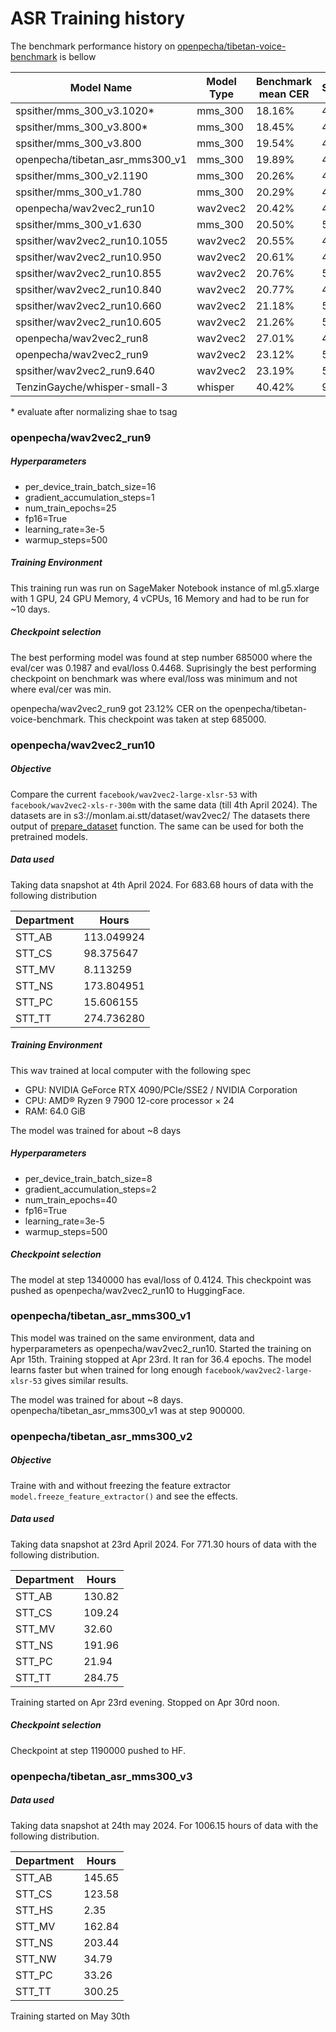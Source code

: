 
# ASR Training history

The benchmark performance history on [openpecha/tibetan-voice-benchmark](https://huggingface.co/datasets/openpecha/tibetan-voice-benchmark) is bellow

|Model Name	| Model Type          |Benchmark mean CER |STT_AB | STT_CS | STT_MV | STT_NS | STT_TT |
|-----------|---------------------|-------------------|-------|--------|--------|--------|--------|
| spsither/mms_300_v3.1020*       | mms_300  | 18.16% | 4.05% | 33.11% | 18.03% | 21.70% |  8.39% |
| spsither/mms_300_v3.800*        | mms_300  | 18.45% | 4.30% | 33.74% | 18.27% | 21.88% |  8.43% |
| spsither/mms_300_v3.800         | mms_300  | 19.54% | 4.83% | 34.59% | 19.08% | 23.04% | 10.61% |
| openpecha/tibetan_asr_mms300_v1 | mms_300  | 19.89% | 4.71% | 33.63% | 24.72% | 21.90% |  9.44% |
| spsither/mms_300_v2.1190        | mms_300  | 20.26% | 4.63% | 34.84% | 24.94% | 22.21% |  9.37% |
| spsither/mms_300_v1.780         | mms_300  | 20.29% | 4.63% | 34.09% | 25.70% | 22.21% |  9.75% |
| openpecha/wav2vec2_run10        | wav2vec2 | 20.42% | 4.78% | 34.42% | 25.86% | 22.21% |  9.72% |
| spsither/mms_300_v1.630         | mms_300  | 20.50% | 5.32% | 34.36% | 25.68% | 22.15% |  9.92% |
| spsither/wav2vec2_run10.1055    | wav2vec2 | 20.55% | 4.73% | 34.57% | 26.44% | 22.08% |  9.79% |
| spsither/wav2vec2_run10.950     | wav2vec2 | 20.61% | 4.74% | 34.52% | 26.42% | 22.30% |  9.95% |
| spsither/wav2vec2_run10.855     | wav2vec2 | 20.76% | 5.12% | 34.63% | 26.81% | 22.26% |  9.91% |
| spsither/wav2vec2_run10.840     | wav2vec2 | 20.77% | 4.80% | 34.65% | 26.96% | 22.29% | 10.05% |
| spsither/wav2vec2_run10.660     | wav2vec2 | 21.18% | 5.35% | 35.13% | 27.37% | 22.62% | 10.32% |
| spsither/wav2vec2_run10.605     | wav2vec2 | 21.26% | 5.36% | 35.59% | 27.40% | 22.48% | 10.22% |
| openpecha/wav2vec2_run8	      | wav2vec2 | 27.01% | 4.09% | 41.45% | 42.05% | 27.43% | 14.73% |
| openpecha/wav2vec2_run9         | wav2vec2 | 23.12% | 5.55% | 35.68% | 35.58% | 22.96% | 11.20% |
| spsither/wav2vec2_run9.640      | wav2vec2 | 23.19% | 5.51% | 35.79% | 35.86% | 23.00% | 23.00% |
| TenzinGayche/whisper-small-3    | whisper  | 40.42% | 9.21% | 51.00% | 80.67% | 34.71% | 22.64% |

\* evaluate after normalizing shae to tsag

### openpecha/wav2vec2_run9

##### Hyperparameters
 - per_device_train_batch_size=16
 - gradient_accumulation_steps=1
 - num_train_epochs=25
 - fp16=True
 - learning_rate=3e-5
 - warmup_steps=500

##### Training Environment
This training run was run on SageMaker Notebook instance of 
ml.g5.xlarge with 1 GPU, 24 GPU Memory, 4 vCPUs, 16 Memory
and had to be run for ~10 days.

##### Checkpoint selection
The best performing model was found at step number 685000 where the eval/cer was 0.1987 and eval/loss 0.4468. Suprisingly the best performing checkpoint on benchmark was where eval/loss was minimum and not where eval/cer was min.

openpecha/wav2vec2_run9 got 23.12% CER on the openpecha/tibetan-voice-benchmark. This checkpoint was taken at step 685000.

### openpecha/wav2vec2_run10

##### Objective
Compare the current `facebook/wav2vec2-large-xlsr-53` with `facebook/wav2vec2-xls-r-300m` with the same data (till 4th April 2024). 
The datasets are in s3://monlam.ai.stt/dataset/wav2vec2/ 
The datasets there output of [prepare_dataset](https://github.com/OpenPecha/stt-wav2vec2/blob/main/prepare_dataset.ipynb) function. The same can be used for both the pretrained models.

##### Data used
Taking data snapshot at 4th April 2024. For 683.68 hours of data with the following distribution 

|Department | Hours      |
|-----------|------------|
|STT_AB     | 113.049924 |
|STT_CS     | 98.375647  |
|STT_MV     | 8.113259   |
|STT_NS     | 173.804951 |
|STT_PC     | 15.606155  |
|STT_TT     | 274.736280 |

##### Training Environment
This wav trained at local computer with the following spec
- GPU: NVIDIA GeForce RTX 4090/PCIe/SSE2 / NVIDIA Corporation
- CPU: AMD® Ryzen 9 7900 12-core processor × 24
- RAM: 64.0 GiB

The model was trained for about ~8 days

##### Hyperparameters
 - per_device_train_batch_size=8
 - gradient_accumulation_steps=2
 - num_train_epochs=40
 - fp16=True
 - learning_rate=3e-5
 - warmup_steps=500

##### Checkpoint selection
The model at step 1340000 has eval/loss of 0.4124. This checkpoint was pushed as openpecha/wav2vec2_run10 to HuggingFace.

### openpecha/tibetan_asr_mms300_v1

This model was trained on the same environment, data and hyperparameters as openpecha/wav2vec2_run10. Started the training on Apr 15th.
Training stopped at Apr 23rd. It ran for 36.4 epochs. The model learns faster but when trained for long enough `facebook/wav2vec2-large-xlsr-53` gives similar results.

The model was trained for about ~8 days. openpecha/tibetan_asr_mms300_v1 was at step 900000.

### openpecha/tibetan_asr_mms300_v2

##### Objective
Traine with and without freezing the feature extractor `model.freeze_feature_extractor()` and see the effects.

##### Data used
Taking data snapshot at 23rd April 2024. For 771.30 hours of data with the following distribution.

|Department | Hours  |
|-----------|--------|
|STT_AB     | 130.82 |
|STT_CS     | 109.24 |
|STT_MV     | 32.60  |
|STT_NS     | 191.96 |
|STT_PC     | 21.94  |
|STT_TT     | 284.75 |

Training started on Apr 23rd evening. Stopped on Apr 30rd noon.

##### Checkpoint selection
Checkpoint at step 1190000 pushed to HF.

### openpecha/tibetan_asr_mms300_v3

##### Data used
Taking data snapshot at 24th may 2024. For 1006.15 hours of data with the following distribution.

|Department | Hours  |
|-----------|--------|
|STT_AB     | 145.65 |
|STT_CS     | 123.58 |
|STT_HS     | 2.35   |
|STT_MV     | 162.84 |
|STT_NS     | 203.44 |
|STT_NW     | 34.79  |
|STT_PC     | 33.26  |
|STT_TT     | 300.25 |

Training started on May 30th